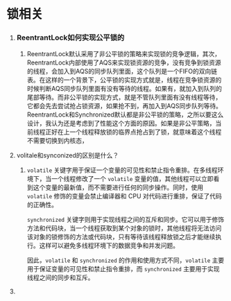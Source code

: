 # 锁相关

1. ### ReentrantLock如何实现公平锁的

   1. ReentrantLock默认采用了非公平锁的策略来实现锁的竞争逻辑，其次，ReentrantLock内部使用了AQS来实现锁资源的竞争，没有竞争到锁资源的线程，会加入到AQS的同步队列里面，这个队列是一个FIFO的双向链表。在这样的一个背景下，公平锁的实现方式就是，线程在竞争锁资源的时候判断AQS同步队列里面有没有等待的线程。如果有，就加入到队列的尾部等待。而非公平锁的实现方式，就是不管队列里面有没有线程等待，它都会先去尝试抢占锁资源，如果抢不到，再加入到AQS同步队列等待。ReentrantLock和Synchronized默认都是非公平锁的策略，之所以要这么设计，我认为还是考虑到了性能这个方面的原因。如果是非公平策略，当前线程正好在上一个线程释放锁的临界点抢占到了锁，就意味着这个线程不需要切换到内核态，

2. volitale和synconized的区别是什么？

   1. `volatile` 关键字用于保证一个变量的可见性和禁止指令重排。在多线程环境下，当一个线程修改了一个 `volatile` 变量的值，其他线程可以立即看到这个变量的最新值，而不需要进行任何的同步操作。同时，使用 `volatile` 修饰的变量会禁止编译器和 CPU 对代码进行重排，保证了代码的正确性。

      `synchronized` 关键字则用于实现线程之间的互斥和同步。它可以用于修饰方法和代码块，当一个线程获取到某个对象的锁时，其他线程将无法访问该对象的锁修饰的方法或代码块，只有等待该线程释放锁之后才能继续执行。这样可以避免多线程环境下的数据竞争和并发问题。

      因此，`volatile` 和 `synchronized` 的作用和使用方式不同，`volatile` 主要用于保证变量的可见性和禁止指令重排，而 `synchronized` 主要用于实现线程之间的同步和互斥。

3. 
